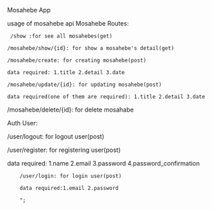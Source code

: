 Mosahebe App

usage of mosahebe api
     Mosahebe Routes:


     /show :for see all mosahebes(get)

    /mosahebe/show/{id}: for show a mosahebe's detail(get) 

    /mosahebe/create: for creating mosahebe(post)

    data required: 1.title 2.detail 3.date

    /mosahebe/update/{id}: for updating mosahebe(post)

    data required(one of them are required): 1.title 2.detail 3.date

/mosahebe/delete/{id}: for delete mosahabe


Auth User:

/user/logout: for logout user(post)

/user/register: for registering user(post)

data required: 1.name 2.email 3.password 4.password_confirmation

        /user/login: for login user(post)

        data required:1.email 2.password

        ";
